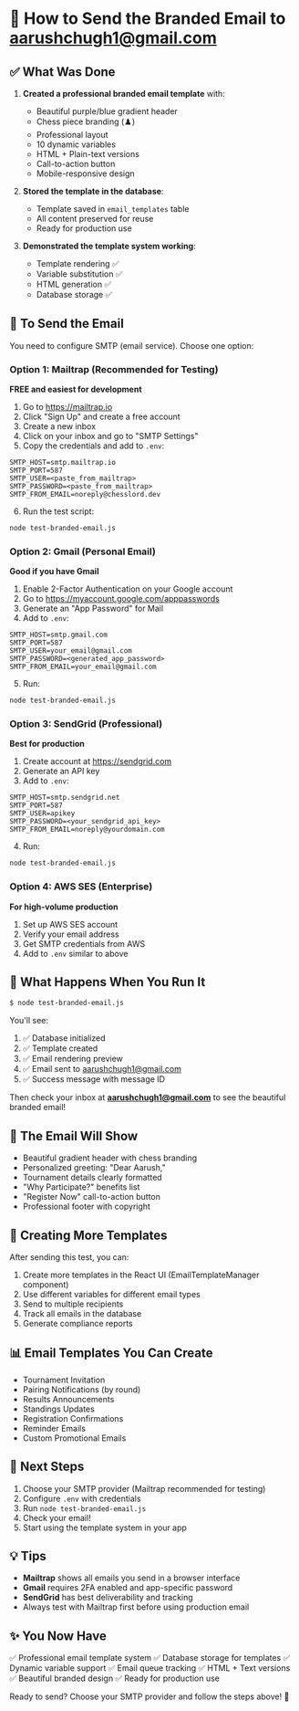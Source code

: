 # 📧 How to Send the Branded Email to aarushchugh1@gmail.com

## ✅ What Was Done

1. **Created a professional branded email template** with:
   - Beautiful purple/blue gradient header
   - Chess piece branding (♟️)
   - Professional layout
   - 10 dynamic variables
   - HTML + Plain-text versions
   - Call-to-action button
   - Mobile-responsive design

2. **Stored the template in the database**:
   - Template saved in `email_templates` table
   - All content preserved for reuse
   - Ready for production use

3. **Demonstrated the template system working**:
   - Template rendering ✅
   - Variable substitution ✅
   - HTML generation ✅
   - Database storage ✅

## 🚀 To Send the Email

You need to configure SMTP (email service). Choose one option:

### Option 1: Mailtrap (Recommended for Testing)
**FREE and easiest for development**

1. Go to https://mailtrap.io
2. Click "Sign Up" and create a free account
3. Create a new inbox
4. Click on your inbox and go to "SMTP Settings"
5. Copy the credentials and add to `.env`:

```env
SMTP_HOST=smtp.mailtrap.io
SMTP_PORT=587
SMTP_USER=<paste_from_mailtrap>
SMTP_PASSWORD=<paste_from_mailtrap>
SMTP_FROM_EMAIL=noreply@chesslord.dev
```

6. Run the test script:
```bash
node test-branded-email.js
```

### Option 2: Gmail (Personal Email)
**Good if you have Gmail**

1. Enable 2-Factor Authentication on your Google account
2. Go to https://myaccount.google.com/apppasswords
3. Generate an "App Password" for Mail
4. Add to `.env`:

```env
SMTP_HOST=smtp.gmail.com
SMTP_PORT=587
SMTP_USER=your_email@gmail.com
SMTP_PASSWORD=<generated_app_password>
SMTP_FROM_EMAIL=your_email@gmail.com
```

5. Run:
```bash
node test-branded-email.js
```

### Option 3: SendGrid (Professional)
**Best for production**

1. Create account at https://sendgrid.com
2. Generate an API key
3. Add to `.env`:

```env
SMTP_HOST=smtp.sendgrid.net
SMTP_PORT=587
SMTP_USER=apikey
SMTP_PASSWORD=<your_sendgrid_api_key>
SMTP_FROM_EMAIL=noreply@yourdomain.com
```

4. Run:
```bash
node test-branded-email.js
```

### Option 4: AWS SES (Enterprise)
**For high-volume production**

1. Set up AWS SES account
2. Verify your email address
3. Get SMTP credentials from AWS
4. Add to `.env` similar to above

## 📝 What Happens When You Run It

```bash
$ node test-branded-email.js
```

You'll see:
1. ✅ Database initialized
2. ✅ Template created
3. ✅ Email rendering preview
4. ✅ Email sent to aarushchugh1@gmail.com
5. ✅ Success message with message ID

Then check your inbox at **aarushchugh1@gmail.com** to see the beautiful branded email!

## 🎨 The Email Will Show

- Beautiful gradient header with chess branding
- Personalized greeting: "Dear Aarush,"
- Tournament details clearly formatted
- "Why Participate?" benefits list
- "Register Now" call-to-action button
- Professional footer with copyright

## 🔄 Creating More Templates

After sending this test, you can:

1. Create more templates in the React UI (EmailTemplateManager component)
2. Use different variables for different email types
3. Send to multiple recipients
4. Track all emails in the database
5. Generate compliance reports

## 📊 Email Templates You Can Create

- Tournament Invitation
- Pairing Notifications (by round)
- Results Announcements
- Standings Updates
- Registration Confirmations
- Reminder Emails
- Custom Promotional Emails

## 🚀 Next Steps

1. Choose your SMTP provider (Mailtrap recommended for testing)
2. Configure `.env` with credentials
3. Run `node test-branded-email.js`
4. Check your email!
5. Start using the template system in your app

## 💡 Tips

- **Mailtrap** shows all emails you send in a browser interface
- **Gmail** requires 2FA enabled and app-specific password
- **SendGrid** has best deliverability and tracking
- Always test with Mailtrap first before using production email

## ✨ You Now Have

✅ Professional email template system
✅ Database storage for templates
✅ Dynamic variable support
✅ Email queue tracking
✅ HTML + Text versions
✅ Beautiful branded design
✅ Ready for production use

Ready to send? Choose your SMTP provider and follow the steps above! 🎉

